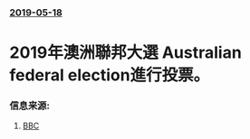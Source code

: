 ### [2019-05-18](/news/2019/05/18/index.md)

##### 
# 2019年澳洲聯邦大選 Australian federal election進行投票。 




### 信息来源:

1. [BBC](https://www.bbc.co.uk/news/world-australia-48305001)
